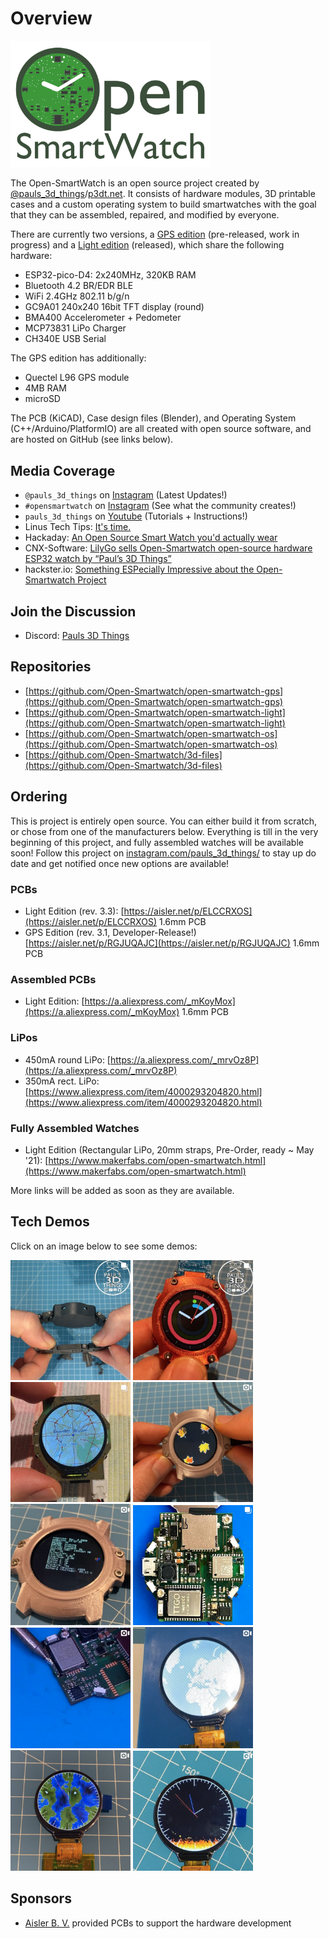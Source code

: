 # Overview

<img src="assets/logo.png" width="320px"/>

The Open-SmartWatch is an open source project created by [@pauls_3d_things](https://www.instagram.com/pauls_3d_things/)/[p3dt.net](https://p3dt.net).
It consists of hardware modules, 3D printable cases and a custom operating system to build smartwatches with the goal that they can be assembled, repaired, and modified by everyone.

There are currently two versions, a [GPS edition](/2_gps-edition/) (pre-released, work in progress) and a [Light edition](/1_light-edition/) (released), which share the following hardware:

* ESP32-pico-D4: 2x240MHz, 320KB RAM
* Bluetooth 4.2 BR/EDR BLE
* WiFi 2.4GHz 802.11 b/g/n
* GC9A01 240x240 16bit TFT display (round)
* BMA400 Accelerometer + Pedometer
* MCP73831 LiPo Charger
* CH340E USB Serial

The GPS edition has additionally:

* Quectel L96 GPS module
* 4MB RAM
* microSD

The PCB (KiCAD), Case design files (Blender), and Operating System (C++/Arduino/PlatformIO) are all created with open source software, and are hosted on GitHub (see links below).

## Media Coverage

* `@pauls_3d_things` on [Instagram](https://www.instagram.com/pauls_3d_things/) (Latest Updates!)
* `#opensmartwatch` on [Instagram](https://www.instagram.com/explore/tags/opensmartwatch/) (See what the community creates!)
* `pauls_3d_things` on [Youtube](https://www.youtube.com/playlist?list=PL7YtNcHw1zWL9PEBSJg6sBpESSBoHjDY6) (Tutorials + Instructions!)
* Linus Tech Tips: [It's time.](https://www.youtube.com/watch?v=xF_SR6aUKHg)
* Hackaday: [An Open Source Smart Watch you'd actually wear](https://hackaday.com/2021/04/08/an-open-source-smart-watch-youd-actually-wear/)
* CNX-Software: [LilyGo sells Open-Smartwatch open-source hardware ESP32 watch by “Paul’s 3D Things”](https://www.cnx-software.com/2021/04/07/lilygo-open-smartwatch-open-source-hardware-esp32-watch-by-pauls-3d-things/)
* hackster.io: [Something ESPecially Impressive about the Open-Smartwatch Project](https://www.hackster.io/news/there-s-something-especially-impressive-about-the-opensmartwatch-project-c2c878b983cf)

## Join the Discussion

* Discord: [Pauls 3D Things](https://discord.gg/9DK5JY6)

## Repositories

* [https://github.com/Open-Smartwatch/open-smartwatch-gps](https://github.com/Open-Smartwatch/open-smartwatch-gps)
* [https://github.com/Open-Smartwatch/open-smartwatch-light](https://github.com/Open-Smartwatch/open-smartwatch-light)
* [https://github.com/Open-Smartwatch/open-smartwatch-os](https://github.com/Open-Smartwatch/open-smartwatch-os)
* [https://github.com/Open-Smartwatch/3d-files](https://github.com/Open-Smartwatch/3d-files)

## Ordering

This is project is entirely open source. You can either build it from scratch, or chose from one of the manufacturers below.
Everything is till in the very beginning of this project, and fully assembled watches will be available soon! Follow this project on [instagram.com/pauls_3d_things/](https://www.instagram.com/pauls_3d_things/) to stay up do date and get notified once new options are available!

### PCBs

* Light Edition (rev. 3.3): [https://aisler.net/p/ELCCRXOS](https://aisler.net/p/ELCCRXOS) 1.6mm PCB
* GPS Edition (rev. 3.1, Developer-Release!) [https://aisler.net/p/RGJUQAJC](https://aisler.net/p/RGJUQAJC) 1.6mm PCB

### Assembled PCBs

* Light Edition: [https://a.aliexpress.com/_mKoyMox](https://a.aliexpress.com/_mKoyMox) 1.6mm PCB

### LiPos

* 450mA round LiPo: [https://a.aliexpress.com/_mrvOz8P](https://a.aliexpress.com/_mrvOz8P)
* 350mA rect. LiPo: [https://www.aliexpress.com/item/4000293204820.html](https://www.aliexpress.com/item/4000293204820.html)

### Fully Assembled Watches

* Light Edition (Rectangular LiPo, 20mm straps, Pre-Order, ready ~ May '21): [https://www.makerfabs.com/open-smartwatch.html](https://www.makerfabs.com/open-smartwatch.html)

More links will be added as soon as they are available.

## Tech Demos

Click on an image below to see some demos:

<a href="https://www.instagram.com/p/CJ0kNxRrvyN/" target="_blank"><img src="assets/media-links/update-10.png" width="192px"/></a>
<a href="https://www.instagram.com/p/CJpAeQTLxKy/" target="_blank"><img src="assets/media-links/update-9.png" width="192px"/></a>
<a href="https://www.instagram.com/p/CJblPtjLbKY/" target="_blank"><img src="assets/media-links/update-8.png" width="192px"/></a>
<a href="https://www.instagram.com/p/CHYqOoEqUUx/" target="_blank"><img src="assets/media-links/update-7.png" width="192px"/></a>
<a href="https://www.instagram.com/p/CHWNOh-KswS/" target="_blank"><img src="assets/media-links/update-6.png" width="192px"/></a>
<a href="https://www.instagram.com/p/CG4RQgAL288/" target="_blank"><img src="assets/media-links/update-5.png" width="192px"/></a>
<a href="https://www.instagram.com/p/CG7JhVLKmCw/" target="_blank"><img src="assets/media-links/update-4.png" width="192px"/></a>
<a href="https://www.instagram.com/p/CFM6PhgKQAZ/" target="_blank"><img src="assets/media-links/update-3.png" width="192px"/></a>
<a href="https://www.instagram.com/p/CEaALDAKkrY/" target="_blank"><img src="assets/media-links/update-2.png" width="192px"/></a>
<a href="https://www.instagram.com/p/CEXmMHgqWuu/" target="_blank"><img src="assets/media-links/update-1.png" width="192px"/></a>

## Sponsors

* [Aisler B. V.](https://aisler.net) provided PCBs to support the hardware development
